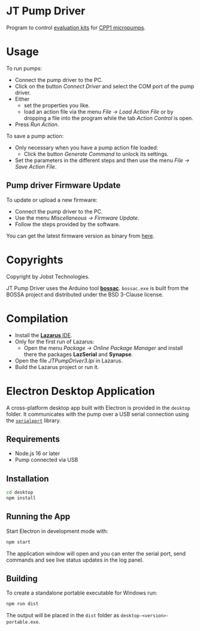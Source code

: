 # JT Pump Driver

Program to control [evaluation kits](https://www.jobst-technologies.com/products/microfluidics/peristaltic-micropumps/#Evaluation_Kits) for [CPP1 micropumps](https://www.jobst-technologies.com/products/microfluidics/peristaltic-micropumps).

# Usage

To run pumps:
- Connect the pump driver to the PC.
- Click on the button *Connect Driver* and select the COM port of the pump driver.
- Either
  - set the properties you like.
  - load an action file via the menu *File → Load Action File* or by dropping a file into
   the program while the tab *Action Control* is open.
- Press *Run Action*.

To save a pump action:
- Only necessary when you have a pump action file loaded:
  - Click the button *Generate Command* to unlock its settings.
- Set the parameters in the different steps and then use the menu
  *File → Save Action File*.

## Pump driver Firmware Update

To update or upload a new firmware:
- Connect the pump driver to the PC.
- Use the menu *Miscellaneous → Firmware Update*.
- Follow the steps provided by the software.

You can get the latest firmware version as binary from [here](https://github.com/JobstTechnologies/JT-PumpDriver-Firmware/releases/latest).

# Copyrights

Copyright by Jobst Technologies.

JT Pump Driver uses the Arduino tool [**bossac**](https://github.com/arduino/arduino-flash-tools).
`bossac.exe` is built from the BOSSA project and distributed under the BSD 3-Clause license.

# Compilation

- Install the [**Lazarus** IDE](https://www.lazarus-ide.org/).
- Only for the first run of Lazarus:
  - Open the menu *Package → Online Package Manager* and install there the packages **LazSerial** and **Synapse**.
- Open the file *JTPumpDriver3.lpi* in Lazarus.
- Build the Lazarus project or run it.

# Electron Desktop Application

A cross-platform desktop app built with Electron is provided in the `desktop` folder. It communicates with the pump over a USB serial connection using the [`serialport`](https://serialport.io) library.

## Requirements
- Node.js 16 or later
- Pump connected via USB

## Installation
```bash
cd desktop
npm install
```

## Running the App
Start Electron in development mode with:
```bash
npm start
```
The application window will open and you can enter the serial port, send commands and see live status updates in the log panel.

## Building
To create a standalone portable executable for Windows run:
```bash
npm run dist
```
The output will be placed in the `dist` folder as `desktop-<version>-portable.exe`.

